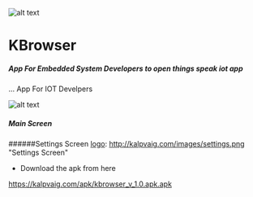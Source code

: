 ![alt text][logo]


[logo]: http://kalpvaig.com/main/public/img/logo_kalpvaig_logo_text.png
 "kalpvaig Logo"

[logo]: http://kalpvaig.com/images/kbrowser.png "KBrowser"

# KBrowser

##### App For Embedded System Developers to open things speak iot app

... App For IOT Develpers


![alt text][logo]

##### Main Screen

[logo]: http://kalpvaig.com/images/main.png "Main Screen"

######Settings Screen
[logo]: http://kalpvaig.com/images/settings.png "Settings Screen"

* Download the apk from here 


https://kalpvaig.com/apk/kbrowser_v_1.0.apk.apk
